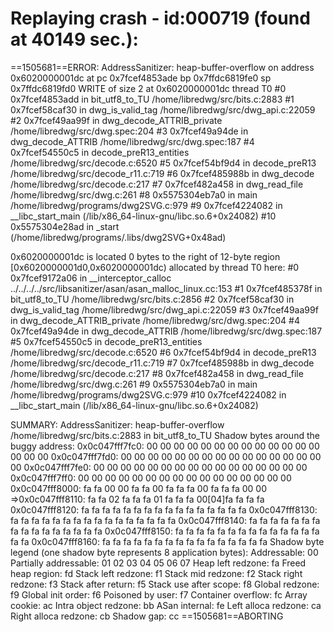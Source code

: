

Replaying crash - id:000719 (found at 40149 sec.):
=================================================================
==1505681==ERROR: AddressSanitizer: heap-buffer-overflow on address 0x6020000001dc at pc 0x7fcef4853ade bp 0x7ffdc6819fe0 sp 0x7ffdc6819fd0
WRITE of size 2 at 0x6020000001dc thread T0
    #0 0x7fcef4853add in bit_utf8_to_TU /home/libredwg/src/bits.c:2883
    #1 0x7fcef58caf30 in dwg_is_valid_tag /home/libredwg/src/dwg_api.c:22059
    #2 0x7fcef49aa99f in dwg_decode_ATTRIB_private /home/libredwg/src/dwg.spec:204
    #3 0x7fcef49a94de in dwg_decode_ATTRIB /home/libredwg/src/dwg.spec:187
    #4 0x7fcef54550c5 in decode_preR13_entities /home/libredwg/src/decode.c:6520
    #5 0x7fcef54bf9d4 in decode_preR13 /home/libredwg/src/decode_r11.c:719
    #6 0x7fcef485988b in dwg_decode /home/libredwg/src/decode.c:217
    #7 0x7fcef482a458 in dwg_read_file /home/libredwg/src/dwg.c:261
    #8 0x5575304eb7a0 in main /home/libredwg/programs/dwg2SVG.c:979
    #9 0x7fcef4224082 in __libc_start_main (/lib/x86_64-linux-gnu/libc.so.6+0x24082)
    #10 0x5575304e28ad in _start (/home/libredwg/programs/.libs/dwg2SVG+0x48ad)

0x6020000001dc is located 0 bytes to the right of 12-byte region [0x6020000001d0,0x6020000001dc)
allocated by thread T0 here:
    #0 0x7fcef9172a06 in __interceptor_calloc ../../../../src/libsanitizer/asan/asan_malloc_linux.cc:153
    #1 0x7fcef485378f in bit_utf8_to_TU /home/libredwg/src/bits.c:2856
    #2 0x7fcef58caf30 in dwg_is_valid_tag /home/libredwg/src/dwg_api.c:22059
    #3 0x7fcef49aa99f in dwg_decode_ATTRIB_private /home/libredwg/src/dwg.spec:204
    #4 0x7fcef49a94de in dwg_decode_ATTRIB /home/libredwg/src/dwg.spec:187
    #5 0x7fcef54550c5 in decode_preR13_entities /home/libredwg/src/decode.c:6520
    #6 0x7fcef54bf9d4 in decode_preR13 /home/libredwg/src/decode_r11.c:719
    #7 0x7fcef485988b in dwg_decode /home/libredwg/src/decode.c:217
    #8 0x7fcef482a458 in dwg_read_file /home/libredwg/src/dwg.c:261
    #9 0x5575304eb7a0 in main /home/libredwg/programs/dwg2SVG.c:979
    #10 0x7fcef4224082 in __libc_start_main (/lib/x86_64-linux-gnu/libc.so.6+0x24082)

SUMMARY: AddressSanitizer: heap-buffer-overflow /home/libredwg/src/bits.c:2883 in bit_utf8_to_TU
Shadow bytes around the buggy address:
  0x0c047fff7fc0: 00 00 00 00 00 00 00 00 00 00 00 00 00 00 00 00
  0x0c047fff7fd0: 00 00 00 00 00 00 00 00 00 00 00 00 00 00 00 00
  0x0c047fff7fe0: 00 00 00 00 00 00 00 00 00 00 00 00 00 00 00 00
  0x0c047fff7ff0: 00 00 00 00 00 00 00 00 00 00 00 00 00 00 00 00
  0x0c047fff8000: fa fa 00 00 fa fa 00 fa fa fa 00 fa fa fa 00 00
=>0x0c047fff8110: fa fa 02 fa fa fa 01 fa fa fa 00[04]fa fa fa fa
  0x0c047fff8120: fa fa fa fa fa fa fa fa fa fa fa fa fa fa fa fa
  0x0c047fff8130: fa fa fa fa fa fa fa fa fa fa fa fa fa fa fa fa
  0x0c047fff8140: fa fa fa fa fa fa fa fa fa fa fa fa fa fa fa fa
  0x0c047fff8150: fa fa fa fa fa fa fa fa fa fa fa fa fa fa fa fa
  0x0c047fff8160: fa fa fa fa fa fa fa fa fa fa fa fa fa fa fa fa
Shadow byte legend (one shadow byte represents 8 application bytes):
  Addressable:           00
  Partially addressable: 01 02 03 04 05 06 07 
  Heap left redzone:       fa
  Freed heap region:       fd
  Stack left redzone:      f1
  Stack mid redzone:       f2
  Stack right redzone:     f3
  Stack after return:      f5
  Stack use after scope:   f8
  Global redzone:          f9
  Global init order:       f6
  Poisoned by user:        f7
  Container overflow:      fc
  Array cookie:            ac
  Intra object redzone:    bb
  ASan internal:           fe
  Left alloca redzone:     ca
  Right alloca redzone:    cb
  Shadow gap:              cc
==1505681==ABORTING